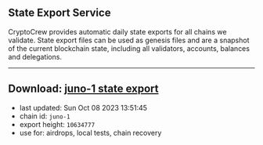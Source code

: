 ## State Export Service
CryptoCrew provides automatic daily state exports for all chains we validate. State export files can be used as genesis files and are a snapshot of the current blockchain state, including all validators, accounts, balances and delegations.

---
**Download: [juno-1 state export](https://dl.ccvalidators.com/SERVICE/juno/juno-1_export_10634777.json)**
---

- last updated: Sun Oct 08 2023 13:51:45
- chain id: `juno-1`
- export height: `10634777`
- use for: airdrops, local tests, chain recovery
